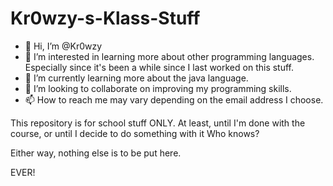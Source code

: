 # Kr0wzy-s-Klass-Stuff

- 👋 Hi, I’m @Kr0wzy
- 👀 I’m interested in learning more about other programming languages. Especially since it's been a while since I last worked on this stuff.
- 🌱 I’m currently learning more about the java language.
- 💞️ I’m looking to collaborate on improving my programming skills.
- 📫 How to reach me may vary depending on the email address I choose.

This repository is for school stuff ONLY. At least, until I'm done with the course, or until I decide to do something with it
Who knows?

Either way, nothing else is to be put here.

EVER!
